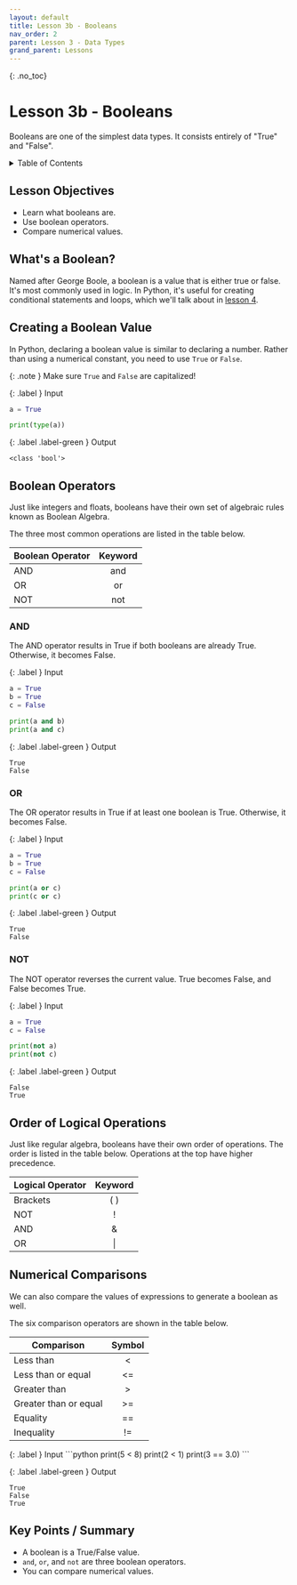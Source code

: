 ```yaml
---
layout: default
title: Lesson 3b - Booleans
nav_order: 2
parent: Lesson 3 - Data Types
grand_parent: Lessons
---
```


{: .no_toc}  
# Lesson 3b - Booleans

Booleans are one of the simplest data types. It consists entirely of "True" and "False".

<details markdown="block">
  <summary>
    Table of Contents
  </summary>
  {: .text-delta }
- TOC
{:toc}
</details>

## Lesson Objectives
- Learn what booleans are.
- Use boolean operators.
- Compare numerical values.

<!-- ## Lesson Video
The following video demonstrates each of the steps outlined below in text.

<iframe height="416" width="100%" allowfullscreen frameborder=0 src="https://echo360.ca/media/a65689c0-c35c-4f33-9c12-f0ac97883f54/public?autoplay=false&automute=false"></iframe>
[View original here.](https://echo360.ca/media/a65689c0-c35c-4f33-9c12-f0ac97883f54/public?autoplay=false&automute=false) -->

## What's a Boolean?

Named after George Boole, a boolean is a value that is either true or false. It's most commonly used in logic. In Python, it's useful for creating conditional statements and loops, which we'll talk about in [lesson 4](lesson4).

## Creating a Boolean Value

In Python, declaring a boolean value is similar to declaring a number. Rather than using a numerical constant, you need to use `True` or `False`.

{: .note }
Make sure `True` and `False` are capitalized!

<div class="code-example" markdown="1">

{: .label }
Input
```python
a = True

print(type(a))
```

{: .label .label-green }
Output
```
<class 'bool'>
```
</div>

## Boolean Operators

Just like integers and floats, booleans have their own set of algebraic rules known as Boolean Algebra.

The three most common operations are listed in the table below.

| Boolean Operator | Keyword |
|------------------|:-------:|
| AND              |   and   |
| OR               |    or   |
| NOT              |   not   |


### AND

The AND operator results in True if both booleans are already True. Otherwise, it becomes False.

<div class="code-example" markdown="1">

{: .label }
Input
```python
a = True
b = True
c = False

print(a and b)
print(a and c)
```

{: .label .label-green }
Output
```
True
False
```
</div>

### OR

The OR operator results in True if at least one boolean is True. Otherwise, it becomes False.

<div class="code-example" markdown="1">

{: .label }
Input
```python
a = True
b = True
c = False

print(a or c)
print(c or c)
```

{: .label .label-green }
Output
```
True
False
```
</div>

### NOT

The NOT operator reverses the current value. True becomes False, and False becomes True.

<div class="code-example" markdown="1">

{: .label }
Input
```python
a = True
c = False

print(not a)
print(not c)
```

{: .label .label-green }
Output
```
False
True
```
</div>

## Order of Logical Operations

Just like regular algebra, booleans have their own order of operations. The order is listed in the table below. Operations at the top have higher precedence.

| Logical Operator | Keyword |
|------------------|:-------:|
| Brackets         |    ( )  |
| NOT              |     !   |
| AND              |     &   |
| OR               |     \|  |

## Numerical Comparisons

We can also compare the values of expressions to generate a boolean as well.

The six comparison operators are shown in the table below.

| Comparison            | Symbol |
|-----------------------|:------:|
| Less than             |    <   |
| Less than or equal    |   <=   |
| Greater than          |    >   |
| Greater than or equal |   >=   |
| Equality              |   ==   |
| Inequality            |   !=   |

<div class="code-example" markdown="1">
{: .label }
Input
```python
print(5 < 8)
print(2 < 1)
print(3 == 3.0)
```

{: .label .label-green }
Output
```
True
False
True
```
</div>

## Key Points / Summary

- A boolean is a True/False value.
- `and`, `or`, and `not` are three boolean operators.
- You can compare numerical values.